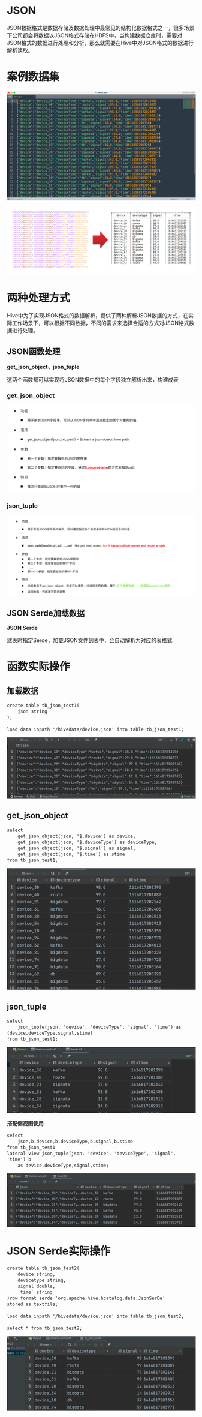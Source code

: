 # JSON

JSON数据格式是数据存储及数据处理中最常见的结构化数据格式之一，很多场景下公司都会将数据以JSON格式存储在HDFS中，当构建数据仓库时，需要对JSON格式的数据进行处理和分析，那么就需要在Hive中对JSON格式的数据进行解析读取。



# 案例数据集

![image-20220816231122722](picture/image-20220816231122722.png)



![image-20220816231156505](picture/image-20220816231156505.png)



# 两种处理方式

 Hive中为了实现JSON格式的数据解析，提供了两种解析JSON数据的方式，在实际工作场景下，可以根据不同数据，不同的需求来选择合适的方式对JSON格式数据进行处理。



## JSON函数处理

**get_json_object、json_tuple**

这两个函数都可以实现将JSON数据中的每个字段独立解析出来，构建成表



### get_json_object

![image-20220816231457299](picture/image-20220816231457299.png)



### json_tuple

![image-20220816232205997](picture/image-20220816232205997.png)



## JSON Serde加载数据

**JSON Serde**

建表时指定Serde，加载JSON文件到表中，会自动解析为对应的表格式







# 函数实际操作

## 加载数据

```Hive
create table tb_json_test1(
    json string
);

load data inpath '/hivedata/device.json' into table tb_json_test1;
```

![image-20220816231756185](picture/image-20220816231756185.png)



## get_json_object

```Hive
select
    get_json_object(json, '$.device') as device,
    get_json_object(json, '$.deviceType') as deviceType,
    get_json_object(json, '$.signal') as signal,
    get_json_object(json, '$.time') as stime
from tb_json_test1;
```

![image-20220816232118689](picture/image-20220816232118689.png)



## json_tuple

```Hive
select
    json_tuple(json, 'device', 'deviceType', 'signal', 'time') as (device,deviceType,signal,stime)
from tb_json_test1;
```

![image-20220816232422879](picture/image-20220816232422879.png)



**搭配侧视图使用**

```Hive
select
    json,b.device,b.deviceType,b.signal,b.stime
from tb_json_test1
lateral view json_tuple(json, 'device', 'deviceType', 'signal', 'time') b
    as device,deviceType,signal,stime;
```

![image-20220816232701698](picture/image-20220816232701698.png)



# **JSON Serde实际操作**

```Hive
create table tb_json_test2(
    device string,
    devicetype string,
    signal double,
    `time` string
)row format serde 'org.apache.hive.hcatalog.data.JsonSerDe'
stored as textfile;

load data inpath '/hivedata/device.json' into table tb_json_test2;

select * from tb_json_test2;
```



![image-20220816233236116](picture/image-20220816233236116.png)